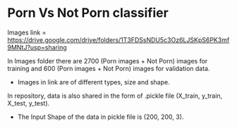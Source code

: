 # Porn Vs Not Porn classifier

Images link = https://drive.google.com/drive/folders/1T3FDSsNDU5c3Oz6LJSKpS6PK3mf9MNtJ?usp=sharing

In Images folder there are 2700 (Porn images + Not Porn) images for training and 600 (Porn images + Not Porn) images for validation data.
+ Images in link are of different types, size and shape.

In repository, data is also shared in the form of .pickle file (X_train, y_train, X_test, y_test).
+ The Input Shape of the data in pickle file is (200, 200, 3).
